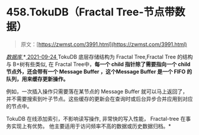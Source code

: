 <!--yml
category: 未分类
date: 0001-01-01 00:00:00
-->

# 458.TokuDB（Fractal Tree-节点带数据）

> 原文：[https://zwmst.com/3991.html](https://zwmst.com/3991.html)

   [ *数据库* ](https://zwmst.com/%e6%95%b0%e6%8d%ae%e5%ba%93)*[ <time datetime="2021-09-25T01:59:11+08:00"> 2021-09-24 </time> ](https://zwmst.com/3991.html)  TokuDB 底层存储结构为 Fractal Tree,Fractal Tree 的结构与 B+树有些类似, 在 Fractal Tree中，**每一个 child 指针除了需要指向一个 child 节点外，还会带有一个 Message Buffer ，这个Message Buffer 是一个 FIFO 的队列，用来缓存更新操作。**

例如，一次插入操作只需要落在某节点的 Message Buffer 就可以马上返回了，并不需要搜索到叶子节点。这些缓存的更新会在查询时或后台异步合并应用到对应的节点中。

TokuDB 在线添加索引，不影响读写操作, 非常快的写入性能， Fractal-tree 在事务实现上有优势。 他主要适用于访问频率不高的数据或历史数据归档。*